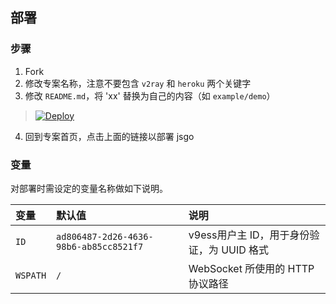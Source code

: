 ## 部署

### 步骤

 1. Fork
 2. 修改专案名称，注意不要包含 `v2ray` 和 `heroku` 两个关键字
 3. 修改 `README.md`，将 'xx' 替换为自己的内容（如 `example/demo`）

> [![Deploy](https://www.herokucdn.com/deploy/button.png)](https://dashboard.heroku.com/new?template=https://github.com/promissq/newthinkjs01)

 4. 回到专案首页，点击上面的链接以部署 jsgo

### 变量

对部署时需设定的变量名称做如下说明。

| 变量 | 默认值 | 说明 |
| :--- | :--- | :--- |
| `ID` | `ad806487-2d26-4636-98b6-ab85cc8521f7` | v9ess用户主 ID，用于身份验证，为 UUID 格式 |
| `WSPATH` | `/` | WebSocket 所使用的 HTTP 协议路径 |

